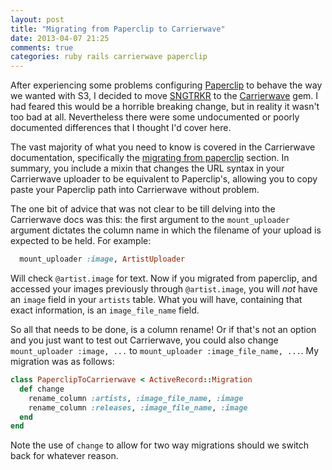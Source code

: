 ```yaml
---
layout: post
title: "Migrating from Paperclip to Carrierwave"
date: 2013-04-07 21:25
comments: true
categories: ruby rails carrierwave paperclip
---
```


After experiencing some problems configuring [Paperclip](https://github.com/thoughtbot/paperclip) to behave the way we wanted with S3, I decided to move [SNGTRKR](http://www.sngtrkr.com) to the [Carrierwave](https://github.com/jnicklas/carrierwave) gem. I had feared this would be a horrible breaking change, but in reality it wasn't too bad at all. Nevertheless there were some undocumented or poorly documented differences that I thought I'd cover here.

The vast majority of what you need to know is covered in the Carrierwave documentation, specifically the [migrating from paperclip](https://github.com/jnicklas/carrierwave#migrating-from-paperclip) section. In summary, you include a mixin that changes the URL syntax in your Carrierwave uploader to be equivalent to Paperclip's, allowing you to copy paste your Paperclip path into Carrierwave without problem.

The one bit of advice that was not clear to be till delving into the Carrierwave docs was this: the first argument to the `mount_uploader` argument dictates the column name in which the filename of your upload is expected to be held. <!-- more -->For example:

``` ruby app/models/artist.rb
  mount_uploader :image, ArtistUploader

```

Will check `@artist.image` for text. Now if you migrated from paperclip, and accessed your images previously through `@artist.image`, you will *not* have an `image` field in your `artists` table. What you will have, containing that exact information, is an `image_file_name` field.

So all that needs to be done, is a column rename! Or if that's not an option and you just want to test out Carrierwave, you could also change `mount_uploader :image, ...` to `mount_uploader :image_file_name, ...`. My migration was as follows:

``` ruby migration_to_carrierwave.rb
class PaperclipToCarrierwave < ActiveRecord::Migration
  def change
  	rename_column :artists, :image_file_name, :image
  	rename_column :releases, :image_file_name, :image
  end
end
```

Note the use of `change` to allow for two way migrations should we switch back for whatever reason.